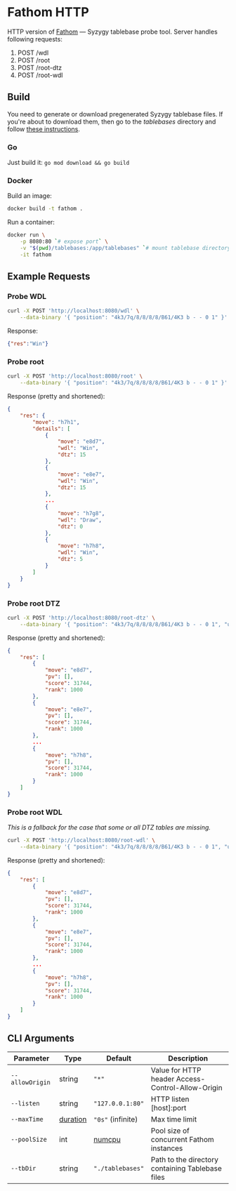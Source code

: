 # Fathom HTTP

HTTP version of [Fathom](https://github.com/jdart1/Fathom) — Syzygy tablebase probe tool. Server handles following requests:

1. POST /wdl
2. POST /root
3. POST /root-dtz
4. POST /root-wdl

## Build

You need to generate or download pregenerated Syzygy tablebase files.
If you're about to download them, then go to the _tablebases_ directory and follow [these instructions](./tablebases/README.md).

### Go

Just build it: `go mod download && go build`

### Docker

Build an image:

```sh
docker build -t fathom .
```

Run a container:

```sh
docker run \
    -p 8080:80 `# expose port` \
    -v "$(pwd)/tablebases:/app/tablebases" `# mount tablebase directory` \
    -it fathom
```

## Example Requests

### Probe WDL
```sh
curl -X POST 'http://localhost:8080/wdl' \
    --data-binary '{ "position": "4k3/7q/8/8/8/8/B61/4K3 b - - 0 1" }'
```

Response:

```json
{"res":"Win"}
```

### Probe root
```sh
curl -X POST 'http://localhost:8080/root' \
    --data-binary '{ "position": "4k3/7q/8/8/8/8/B61/4K3 b - - 0 1" }'
```

Response (pretty and shortened):

```json
{
    "res": {
        "move": "h7h1",
        "details": [
            {
                "move": "e8d7",
                "wdl": "Win",
                "dtz": 15
            },
            {
                "move": "e8e7",
                "wdl": "Win",
                "dtz": 15
            },
            ...
            {
                "move": "h7g8",
                "wdl": "Draw",
                "dtz": 0
            },
            {
                "move": "h7h8",
                "wdl": "Win",
                "dtz": 5
            }
        ]
    }
}
```

### Probe root DTZ

```sh
curl -X POST 'http://localhost:8080/root-dtz' \
    --data-binary '{ "position": "4k3/7q/8/8/8/8/B61/4K3 b - - 0 1", "useRule50": true }'
```

Response (pretty and shortened):

```json
{
    "res": [
        {
            "move": "e8d7",
            "pv": [],
            "score": 31744,
            "rank": 1000
        },
        {
            "move": "e8e7",
            "pv": [],
            "score": 31744,
            "rank": 1000
        },
        ...
        {
            "move": "h7h8",
            "pv": [],
            "score": 31744,
            "rank": 1000
        }
    ]
}
```

### Probe root WDL

_This is a fallback for the case that some or all DTZ tables are missing._

```sh
curl -X POST 'http://localhost:8080/root-wdl' \
    --data-binary '{ "position": "4k3/7q/8/8/8/8/B61/4K3 b - - 0 1", "useRule50": true }'
```

Response (pretty and shortened):

```json
{
    "res": [
        {
            "move": "e8d7",
            "pv": [],
            "score": 31744,
            "rank": 1000
        },
        {
            "move": "e8e7",
            "pv": [],
            "score": 31744,
            "rank": 1000
        },
        ...
        {
            "move": "h7h8",
            "pv": [],
            "score": 31744,
            "rank": 1000
        }
    ]
}
```

## CLI Arguments

| Parameter       | Type       | Default           | Description |
|----------       |-----       |--------           |------------
| `--allowOrigin` | string     | `"*"`             | Value for HTTP header Access-Control-Allow-Origin
| `--listen`      | string     | `"127.0.0.1:80"`  | HTTP listen [host]:port
| `--maxTime`     | [duration] | `"0s"` (infinite) | Max time limit
| `--poolSize`    | int        | [numcpu]          | Pool size of concurrent Fathom instances
| `--tbDir`       | string     | `"./tablebases"`  | Path to the directory containing Tablebase files

[duration]: https://pkg.go.dev/time#ParseDuration
[numcpu]: https://pkg.go.dev/runtime#NumCPU
